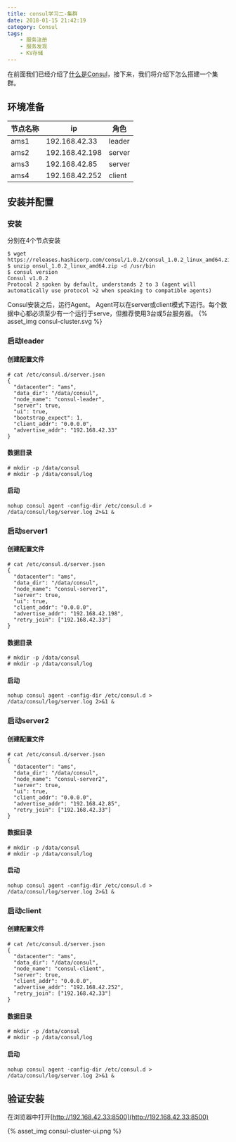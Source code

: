 ```yaml
---
title: consul学习二-集群
date: 2018-01-15 21:42:19
category: Consul
tags:
    - 服务注册
    - 服务发现
    - KV存储
---
```


在前面我们已经介绍了[什么是Consul](https://ronggle.com/2018/01/07/consul-first-time/)，接下来，我们将介绍下怎么搭建一个集群。

## 环境准备

| 节点名称 |  ip |  角色 |
|-------|----------------|---------|
| ams1  | 192.168.42.33  |  leader |
| ams2  | 192.168.42.198 |  server |
| ams3  | 192.168.42.85  |  server |
| ams4  | 192.168.42.252 |  client |

## 安装并配置

### 安装

分别在4个节点安装

```shell
$ wget https://releases.hashicorp.com/consul/1.0.2/consul_1.0.2_linux_amd64.zip
$ unzip onsul_1.0.2_linux_amd64.zip -d /usr/bin
$ consul version
Consul v1.0.2
Protocol 2 spoken by default, understands 2 to 3 (agent will automatically use protocol >2 when speaking to compatible agents)
```

Consul安装之后，运行Agent。
Agent可以在server或client模式下运行。每个数据中心都必须至少有一个运行于serve，但推荐使用3台或5台服务器。
{% asset_img consul-cluster.svg %}

### 启动leader

#### 创建配置文件

```shell
# cat /etc/consul.d/server.json
{
  "datacenter": "ams",
  "data_dir": "/data/consul",
  "node_name": "consul-leader",
  "server": true,
  "ui": true,
  "bootstrap_expect": 1,
  "client_addr": "0.0.0.0",
  "advertise_addr": "192.168.42.33"
}
```

#### 数据目录

```shell
# mkdir -p /data/consul
# mkdir -p /data/consul/log 
```
#### 启动

```shell
nohup consul agent -config-dir /etc/consul.d > /data/consul/log/server.log 2>&1 &
```

### 启动server1

#### 创建配置文件

```shell
# cat /etc/consul.d/server.json
{
  "datacenter": "ams",
  "data_dir": "/data/consul",
  "node_name": "consul-server1",
  "server": true,
  "ui": true,
  "client_addr": "0.0.0.0",
  "advertise_addr": "192.168.42.198",
  "retry_join": ["192.168.42.33"]
}
```

#### 数据目录

```shell
# mkdir -p /data/consul
# mkdir -p /data/consul/log 
```
#### 启动

```shell
nohup consul agent -config-dir /etc/consul.d > /data/consul/log/server.log 2>&1 &
```

### 启动server2

#### 创建配置文件

```shell
# cat /etc/consul.d/server.json
{
  "datacenter": "ams",
  "data_dir": "/data/consul",
  "node_name": "consul-server2",
  "server": true,
  "ui": true,
  "client_addr": "0.0.0.0",
  "advertise_addr": "192.168.42.85",
  "retry_join": ["192.168.42.33"]
}
```

#### 数据目录

```shell
# mkdir -p /data/consul
# mkdir -p /data/consul/log 
```
#### 启动

```shell
nohup consul agent -config-dir /etc/consul.d > /data/consul/log/server.log 2>&1 &
```

### 启动client

#### 创建配置文件

```shell
# cat /etc/consul.d/server.json
{
  "datacenter": "ams",
  "data_dir": "/data/consul",
  "node_name": "consul-client",
  "server": true,
  "client_addr": "0.0.0.0",
  "advertise_addr": "192.168.42.252",
  "retry_join": ["192.168.42.33"]
}
```

#### 数据目录

```shell
# mkdir -p /data/consul
# mkdir -p /data/consul/log 
```
#### 启动

```shell
nohup consul agent -config-dir /etc/consul.d > /data/consul/log/server.log 2>&1 &
```

## 验证安装

在浏览器中打开[http://192.168.42.33:8500](http://192.168.42.33:8500)

{% asset_img consul-cluster-ui.png %}